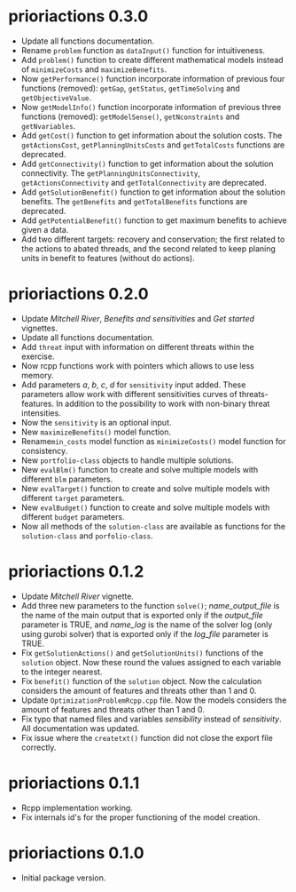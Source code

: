 # prioriactions 0.3.0

- Update all functions documentation.
- Rename `problem` function as `dataInput()` function for intuitiveness.
- Add `problem()` function to create different mathematical models instead of `minimizeCosts` and `maximizeBenefits`.
- Now `getPerformance()` function incorporate information of previous four functions (removed): `getGap`, `getStatus`, `getTimeSolving` and `getObjectiveValue`.
- Now `getModelInfo()` function incorporate information of previous three functions (removed): `getModelSense()`, `getNconstraints` and `getNvariables`.
- Add `getCost()` function to get information about the solution costs. The `getActionsCost`, `getPlanningUnitsCosts` and `getTotalCosts` functions are deprecated.
- Add `getConnectivity()` function to get information about the solution connectivity. The `getPlanningUnitsConnectivity`, `getActionsConnectivity` and `getTotalConnectivity` are deprecated.
- Add `getSolutionBenefit()` function to get information about the solution benefits. The `getBenefits` and `getTotalBenefits` functions are deprecated.
- Add `getPotentialBenefit()` function to get maximum benefits to achieve given a data.
- Add two different targets: recovery and conservation; the first related to the actions to abated threads, and the second related to keep planing units in benefit to features (without do actions).

# prioriactions 0.2.0

- Update *Mitchell River*, *Benefits and sensitivities* and *Get started* vignettes.
- Update all functions documentation.
- Add `threat` input with information on different threats within the exercise.
- Now rcpp functions work with pointers which allows to use less memory.
- Add parameters *a*, *b*, *c*, *d* for `sensitivity` input added. These parameters
allow work with different sensitivities curves of threats-features. In addition to the possibility to work with non-binary threat intensities.
- Now the `sensitivity` is an optional input.
- New `maximizeBenefits()` model function.
- Rename`min_costs` model function as `minimizeCosts()` model function for consistency.
- New `portfolio-class` objects to handle multiple solutions.
- New `evalBlm()` function to create and solve multiple models with different `blm` parameters.
- New `evalTarget()` function to create and solve multiple models with different `target` parameters.
- New `evalBudget()` function to create and solve multiple models with different `budget` parameters.
- Now all methods of the `solution-class` are available as functions for the `solution-class` and `porfolio-class`.

# prioriactions 0.1.2

- Update *Mitchell River* vignette.
- Add three new parameters to the function `solve()`; *name_output_file* is the name of the main output that is exported only if the *output_file* parameter is TRUE, and *name_log* is the name of the solver log (only using gurobi solver) that is exported only if the *log_file* parameter is TRUE.
- Fix `getSolutionActions()` and `getSolutionUnits()` functions of the `solution` object. Now these round the values assigned to each variable to the integer nearest.
- Fix `benefit()` function of the `solution` object. Now the calculation considers the amount of features and threats other than 1 and 0.
- Update `OptimizationProblemRcpp.cpp` file. Now the models considers the amount of features and threats other than 1 and 0.
- Fix typo that named files and variables *sensibility* instead of *sensitivity*. All documentation was updated.
- Fix issue where the `createtxt()` function did not close the export file correctly.

# prioriactions 0.1.1

- Rcpp implementation working.
- Fix internals id's for the proper functioning of the model creation.

# prioriactions 0.1.0

- Initial package version.
